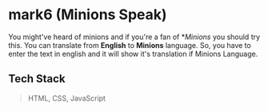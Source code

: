 # mark6 (Minions Speak)
You might've heard of minions and if you're a fan of **Minions* you should try this. You can translate from **English** to **Minions** language. So, you have to enter the text in english and it will show it's translation if Minions Language.

## Tech Stack
> HTML, CSS, JavaScript
